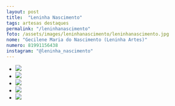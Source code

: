 ```yaml
---
layout: post
title:  "Leninha Nascimento"
tags: artesas destaques
permalink: "/leninhanascimento"
foto: /assets/images/leninhanascimento/leninhanascimento.jpg
nome: "Gecilene Maria do Nascimento (Leninha Artes)"
numero: 81991156438
instagram: "@leninha_nascimento"
---
```


<div class="mostruario">
      <ul>
        <li><img src="{{ site.url }}/assets/images/leninhanascimento/leninhanascimento1.jpg" /></li>
        <li><img src="{{ site.url }}/assets/images/leninhanascimento/leninhanascimento2.jpg" /></li>      
        <li><img src="{{ site.url }}/assets/images/leninhanascimento/leninhanascimento3.jpg" /></li>
        <li><img src="{{ site.url }}/assets/images/leninhanascimento/leninhanascimento4.jpg" /></li>
        <li><img src="{{ site.url }}/assets/images/leninhanascimento/leninhanascimento5.jpg" /></li>       
      </ul>
</div>
  
